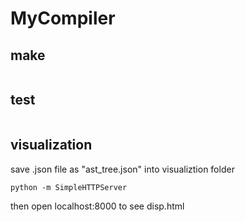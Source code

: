 # MyCompiler

## make 
```make build
```

## test
```make test
```

## visualization
save .json file as "ast_tree.json" into visualiztion folder
```cd visualization
python -m SimpleHTTPServer
```
then open localhost:8000 to see disp.html


